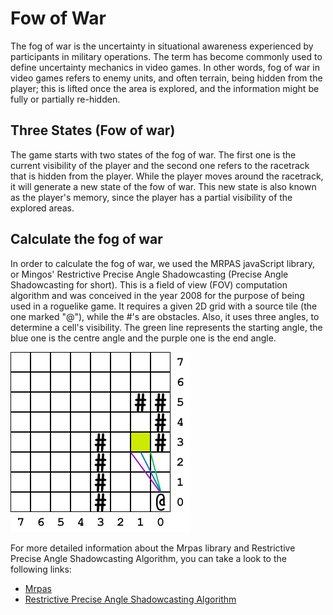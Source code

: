 # Fow of War

The fog of war is the uncertainty in situational awareness experienced by participants in military operations. The term has become commonly used to define uncertainty mechanics in video games. In other words, fog of war in video games refers to enemy units, and often terrain, being hidden from the player; this is lifted once the area is explored, and the information might be fully or partially re-hidden.

## Three States (Fow of war)

The game starts with two states of the fog of war. The first one is the current visibility of the player and the second one refers to the racetrack that is hidden from the player. While the player moves around the racetrack, it will generate a new state of the fow of war. This new state is also known as the player's memory, since the player has a partial visibility of the explored areas. 

## Calculate the fog of war

In order to calculate the fog of war, we used the MRPAS javaScript library, or Mingos' Restrictive Precise Angle Shadowcasting (Precise Angle Shadowcasting for short). This is a field of view (FOV) computation algorithm and was conceived in the year 2008 for the purpose of being used in a roguelike game. It requires a given 2D grid with a source tile (the one marked "@"), while the #'s are obstacles. Also, it uses three angles, to determine a cell's visibility. The green line represents the starting angle, the blue one is the centre angle and the purple one is the end angle. 

![Fow](https://github.com/rahoi/racing-roguelike/blob/main/public/assets/fowPicture.png)

For more detailed information about the Mrpas library and Restrictive Precise Angle Shadowcasting Algorithm, you can take a look to the following links:
- [Mrpas](http://www.roguebasin.com/index.php?title=Restrictive_Precise_Angle_Shadowcasting)
- [Restrictive Precise Angle Shadowcasting Algorithm](https://www.npmjs.com/package/mrpas)
